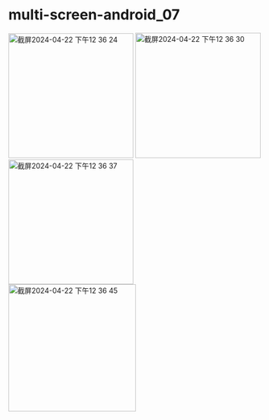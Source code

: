 # multi-screen-android_07
<img width="248" alt="截屏2024-04-22 下午12 36 24" src="https://github.com/Luna-Jia/multi-screen-android_07/assets/73403516/316744dc-3f6f-447b-b9f6-8502c7e15e65">
<img width="249" alt="截屏2024-04-22 下午12 36 30" src="https://github.com/Luna-Jia/multi-screen-android_07/assets/73403516/f89ea279-a2ce-475b-94de-36a8def1093f">
<img width="248" alt="截屏2024-04-22 下午12 36 37" src="https://github.com/Luna-Jia/multi-screen-android_07/assets/73403516/fb35046e-fedb-43c0-833a-e6c6b272911d">
<img width="253" alt="截屏2024-04-22 下午12 36 45" src="https://github.com/Luna-Jia/multi-screen-android_07/assets/73403516/efc31577-7c96-4f8e-904b-acd0a711c4e5">
